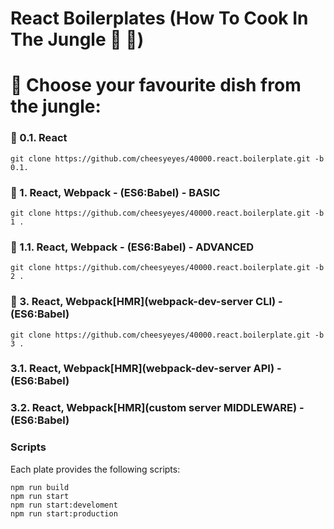 # React Boilerplates (How To Cook In The Jungle :palm_tree: :see_no_evil:)

# :open_book: Choose your favourite dish from the jungle:

### :banana: 0.1. React
```script
git clone https://github.com/cheesyeyes/40000.react.boilerplate.git -b 0.1.
```

### :avocado: 1.   React, Webpack - (ES6:Babel) - BASIC
```script
git clone https://github.com/cheesyeyes/40000.react.boilerplate.git -b 1 .
```

### :avocado: 1.1. React, Webpack - (ES6:Babel) - ADVANCED
```script
git clone https://github.com/cheesyeyes/40000.react.boilerplate.git -b 2 .
```

### :pineapple: 3.   React, Webpack[HMR](webpack-dev-server CLI) - (ES6:Babel)

```script
git clone https://github.com/cheesyeyes/40000.react.boilerplate.git -b 3 .
```

### 3.1. React, Webpack[HMR](webpack-dev-server API) - (ES6:Babel)
### 3.2. React, Webpack[HMR](custom server MIDDLEWARE) - (ES6:Babel)

### Scripts
Each plate provides the following scripts:

```script
npm run build
npm run start
npm run start:develoment
npm run start:production
```

